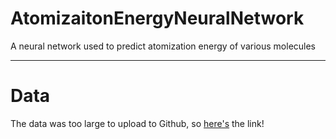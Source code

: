 # AtomizaitonEnergyNeuralNetwork
A neural network used to predict atomization energy of various molecules

---

# Data
The data was too large to upload to Github, so [here's](https://www.kaggle.com/julianboaz/cap4611-assignment-3/data) the link!
